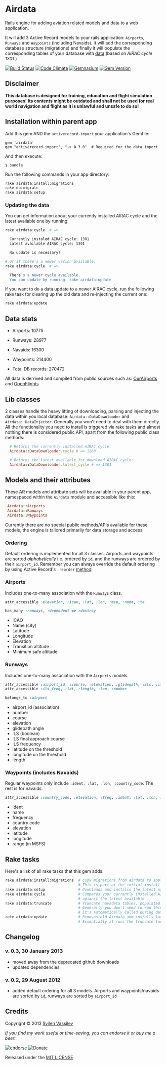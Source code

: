 # Airdata

Rails engine for adding aviation related models and data to a web application.

It will add 3 Active Record models to your rails application: `Airports`, `Runways`
and `Waypoints` (including Navaids). It will add the corresponding database
structure (migrations) and finally it will populate the corresponding tables of
your database with [data](#data-stats) (based on *AIRAC cycle 1301*.)

[![Build Status](https://secure.travis-ci.org/tarakanbg/airdata.png)](http://travis-ci.org/tarakanbg/airdata)
[![Code Climate](https://codeclimate.com/badge.png)](https://codeclimate.com/github/tarakanbg/airdata)
[![Gemnasium](https://gemnasium.com/tarakanbg/airdata.png?travis)](https://gemnasium.com/tarakanbg/airdata)
[![Gem Version](https://badge.fury.io/rb/airdata.png)](http://badge.fury.io/rb/airdata)

## Disclaimer

**This database is designed for training, education and flight simulation purposes! Its contents might be outdated
and shall not be used for real world navigation and flight as it is unlawful and unsafe to do so!**

## Installation within parent app

Add this gem AND the `activerecord-import` your application's Gemfile:

    gem 'airdata'
    gem "activerecord-import", "~> 0.3.0"  # Required for the data import

And then execute:

    $ bundle

Run the following commands in your app directory:

```sh
rake airdata:install:migrations
rake db:migrate
rake airdata:setup
```

### Updating the data

You can get information about your currently installed AIRAC cycle and the
latest available one by running:

```sh
rake airdata:cycle  # =>

  Currently instaled AIRAC cycle: 1301
  Latest available AIRAC cycle: 1301

  No update is necessary!

# Or if there's a newer verion available:
rake airdata:cycle  # =>

  There's a newer cycle available.
  You can update by running: rake airdata:update
```

If you want to do a data update to a newer AIRAC cycle, run the following
rake task for clearing up the old data and re-injecting the current one:

```sh
rake airdata:update
```

## Data stats

* Airports: 10775
* Runways: 28977
* Navaids: 16300
* Waypoints: 214400

* Total DB records: 270472

All data is derrived and compiled from public sources such as:
[OurAirports](http://www.ourairports.com/data/) and
[OpenFlights](http://openflights.org/data.html)

## Lib classes

2 classes handle the heavy lifting of downloading, parsing and injecting the data
within you local database: `Airdata::DataDownloader` and `Airdata::DataInjector`.
Generally you won't need to deal with them directly. All the functionality you
need to install is triggered via rake tasks and almost nothing there is
considered public API, apart from the following public class methods:

```ruby
  # Returns the currently installed AIRAC cycle:
  Airdata::DataDownloader.cycle # => 1208

  # Returns the latest available for download AIRAC cycle:
  Airdata::DataDownloader.latest_cycle # => 1301
```

## Models and their attributes

These AR models and attribute sets will be available in your parent app,
namespaced within the `Airdata` module and accessible like this:

```ruby
 Airdata::Airports
 Airdata::Runways
 Airdata::Waypoints
```
Currently there are no special public methods/APIs available for these models,
the engine is tailored primarily for data storage and access.

### Ordering

Default ordering is implemented for all 3 classes. Airports and waypoints are
sorted *alphabetically* i.e. ordered by `id`, and the runways are ordered by their
`airport_id`. Remember you can always override the default ordering by using Active
Record's `.reorder` [method](http://guides.rubyonrails.org/active_record_querying.html#ordering)

### Airports

Includes one-to-many association with the `Runways` class.

```ruby
attr_accessible :elevation, :icao, :lat, :lon, :msa, :name, :ta

has_many :runways, :dependent => :destroy
```
* ICAO
* Name (city)
* Latitude
* Longitude
* Elevation
* Transition altitude
* Minimum safe altitude

### Runways

Includes one-to-many association with the `Airports` models.

```ruby
attr_accessible :airport_id, :course, :elevation, :glidepath, :ils, :ils_fac
attr_accessible :ils_freq, :lat, :length, :lon, :number

belongs_to :airport
```

* airport_id (association)
* number
* course
* elevation
* glidepath angle
* ILS (boolean)
* ILS final approach course
* ILS frequency
* latitude on the threshold
* longitude on the threshold
* length

### Waypoints (includes Navaids)

Regular waypoints only include `:ident, :lat, :lon, :country_code`. The rest is
for navaids.

```ruby
attr_accessible :country_code, :elevation, :freq, :ident, :lat, :lon, :name, :range
```

* ident
* name
* frequency
* country code
* elevation
* latitude
* longitude
* range (in MSFS)

## Rake tasks

Here's a lisk of all rake tasks that this gem adds:

```sh
rake airdata:install:migrations  # Copy migrations from airdata to application.
                                 # This is part of the initial install process.
rake airdata:setup               # Downloads and installs the latest navdata
rake airdata:cycle               # Compares your currently installed AIRAC cycle
                                 # agianst the latest available
rake airdata:truncate            # Truncate navadata tables, populated by Airdata.
                                 # Generally you don't need to run this separately,
                                 # it's automatically called during data updates
rake airdata:update              # Removes old Airdata and installs latest available
                                 # Essentially it runs the truncate task followed by the setup

```

## Changelog

### v. 0.3, 30 January 2013

* moved away from the deprecated github downloads
* updated dependencies

### v. 0.2, 29 August 2012

* added default ordering for all 3 models. Airports and waypoints/navaids are
sorted by `id`, runways are sorted by `airport_id`

## Credits

Copyright © 2013 [Svilen Vassilev](http://svilen.rubystudio.net)

*If you find my work useful or time-saving, you can endorse it or buy me a beer:*

[![endorse](http://api.coderwall.com/svilenv/endorsecount.png)](http://coderwall.com/svilenv)
[![Donate](https://www.paypalobjects.com/en_US/i/btn/btn_donate_SM.gif)](https://www.paypal.com/cgi-bin/webscr?cmd=_s-xclick&hosted_button_id=5FR7AQA4PLD8A)

Released under the [MIT LICENSE](https://github.com/tarakanbg/airdata/blob/master/LICENSE)
